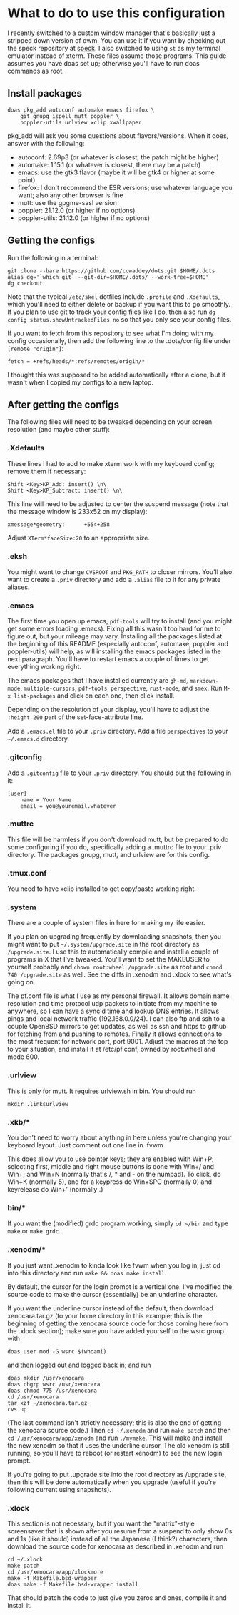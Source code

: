 # What to do to use this configuration

I recently switched to a custom window manager that's basically just a
stripped down version of dwm. You can use it if you want by checking
out the speck repository at
[speck](https://github.com/ccwaddey/speck). I also switched to using
`st` as my terminal emulator instead of xterm. These files assume
those programs. This guide assumes you have doas set up; otherwise
you'll have to run doas commands as root.

## Install packages

    doas pkg_add autoconf automake emacs firefox \
		git gnupg ispell mutt poppler \
		poppler-utils urlview xclip xwallpaper

pkg_add will ask you some questions about flavors/versions. When it
does, answer with the following:

- autoconf: 2.69p3 (or whatever is closest, the patch might be higher)
- automake: 1.15.1 (or whatever is closest, there may be a patch)
- emacs: use the gtk3 flavor (maybe it will be gtk4 or higher at some
  point)
- firefox: I don't recommend the ESR versions; use whatever language
  you want; also any other browser is fine
- mutt: use the gpgme-sasl version
- poppler: 21.12.0 (or higher if no options)
- poppler-utils: 21.12.0 (or higher if no options)

## Getting the configs

Run the following in a terminal:

    git clone --bare https://github.com/ccwaddey/dots.git $HOME/.dots
    alias dg='`which git` --git-dir=$HOME/.dots/ --work-tree=$HOME'
    dg checkout

Note that the typical `/etc/skel` dotfiles include `.profile` and
`.Xdefaults`, which you'll need to either delete or backup if you want
this to go smoothly. If you plan to use git to track your config files
like I do, then also run `dg config status.showUntrackedFiles no` so
that you only see your config files.

If you want to fetch from this repository to see what I'm doing with
my config occasionally, then add the following line to the
.dots/config file under `[remote "origin"]`:

    fetch = +refs/heads/*:refs/remotes/origin/*

I thought this was supposed to be added automatically after a clone,
but it wasn't when I copied my configs to a new laptop.

## After getting the configs

The following files will need to be tweaked depending on your
screen resolution (and maybe other stuff):

### .Xdefaults

These lines I had to add to make xterm work with my keyboard config;
remove them if necessary:

	Shift <Key>KP_Add: insert() \n\
    Shift <Key>KP_Subtract: insert() \n\

This line will need to be adjusted to center the suspend message (note
that the message window is 233x52 on my display):

    xmessage*geometry:      +554+258

Adjust `XTerm*faceSize:20` to an appropriate size.

### .eksh

You might want to change `CVSROOT` and `PKG_PATH` to closer
mirrors. You'll also want to create a `.priv` directory and add a
`.alias` file to it for any private aliases.

### .emacs

The first time you open up emacs, `pdf-tools` will try to install (and
you might get some errors loading .emacs). Fixing all this wasn't too
hard for me to figure out, but your mileage may vary. Installing all
the packages listed at the beginning of this README (especially
autoconf, automake, poppler and poppler-utils) will help, as will
installing the emacs packages listed in the next paragraph. You'll
have to restart emacs a couple of times to get everything working
right.

The emacs packages that I have installed currently are `gh-md`,
`markdown-mode`, `multiple-cursors`, `pdf-tools`, `perspective`,
`rust-mode`, and `smex`. Run `M-x list-packages` and click on each
one, then click install.

Depending on the resolution of your display, you'll have to adjust the
`:height 200` part of the set-face-attribute line.

Add a `.emacs.el` file to your `.priv` directory. Add a file
`perspectives` to your `~/.emacs.d` directory.

### .gitconfig

Add a `.gitconfig` file to your `.priv` directory. You should put the
following in it:

    [user]
		name = Your Name
		email = you@youremail.whatever

### .muttrc

This file will be harmless if you don't download mutt, but be prepared
to do some configuring if you do, specifically adding a .muttrc file
to your .priv directory. The packages gnupg, mutt, and urlview are for
this config.

### .tmux.conf

You need to have xclip installed to get copy/paste working right.

### .system

There are a couple of system files in here for making my life easier.

If you plan on upgrading frequently by downloading snapshots, then you
might want to put `~/.system/upgrade.site` in the root directory as
`/upgrade.site`. I use this to automatically compile and install a
couple of programs in X that I've tweaked. You'll want to set the
MAKEUSER to yourself probably and `chown root:wheel /upgrade.site` as
root and `chmod 740 /upgrade.site` as well. See the diffs in .xenodm
and .xlock to see what's going on.

The pf.conf file is what I use as my personal firewall. It allows
domain name resolution and time protocol udp packets to initiate from
my machine to anywhere, so I can have a sync'd time and lookup DNS
entries. It allows pings and local network traffic (192.168.0.0/24). I
can also ftp and ssh to a couple OpenBSD mirrors to get updates, as
well as ssh and https to github for fetching from and pushing to
remotes. Finally it allows connections to the most frequent tor
network port, port 9001. Adjust the macros at the top to your
situation, and install it at /etc/pf.conf, owned by root:wheel and
mode 600.

### .urlview

This is only for mutt. It requires urlview.sh in bin. You should run

    mkdir .linksurlview

### .xkb/*

You don't need to worry about anything in here unless you're changing
your keyboard layout. Just comment out one line in .fvwm.

This does allow you to use pointer keys; they are enabled with Win+P;
selecting first, middle and right mouse buttons is done with Win+/ and
Win+; and Win+N (normally that's /, * and - on the numpad). To click,
do Win+K (normally 5), and for a keypress do Win+SPC (normally 0) and
keyrelease do Win+' (normally .)

### bin/*

If you want the (modified) grdc program working, simply `cd ~/bin` and
type `make` or `make grdc`.

### .xenodm/*

If you just want .xenodm to kinda look like fvwm when you log in, just
cd into this directory and run `make && doas make install`.

By default, the cursor for the login prompt is a vertical one. I've
modified the source code to make the cursor (essentially) be an
underline character.

If you want the underline cursor instead of the default, then download
xenocara.tar.gz (to your home directory in this example; this is the
beginning of getting the xenocara source code for those coming here
from the .xlock section); make sure you have added yourself to the
wsrc group with

    doas user mod -G wsrc $(whoami)

and then logged out and logged back in; and run 

    doas mkdir /usr/xenocara
	doas chgrp wsrc /usr/xenocara
	doas chmod 775 /usr/xenocara
	cd /usr/xenocara
	tar xzf ~/xenocara.tar.gz
	cvs up

(The last command isn't strictly necessary; this is also the end of
getting the xenocara source code.) Then `cd ~/.xenodm` and run `make
patch` and then `cd /usr/xenocara/app/xenodm` and run `./mymake`. This
will make and install the new xenodm so that it uses the underline
cursor. The old xenodm is still running, so you'll have to reboot (or
restart xenodm) to see the new login prompt.

If you're going to put .upgrade.site into the root directory as
/upgrade.site, then this will be done automatically when you upgrade
(useful if you're following current using snapshots).

### .xlock

This section is not necessary, but if you want the "matrix"-style
screensaver that is shown after you resume from a suspend to only show
0s and 1s (like it should) instead of all the Japanese (I think?)
characters, then download the source code for xenocara as described in
.xenodm and run

	cd ~/.xlock
	make patch
	cd /usr/xenocara/app/xlockmore
	make -f Makefile.bsd-wrapper
	doas make -f Makefile.bsd-wrapper install
	
That should patch the code to just give you zeros and ones, compile it
and install it.
